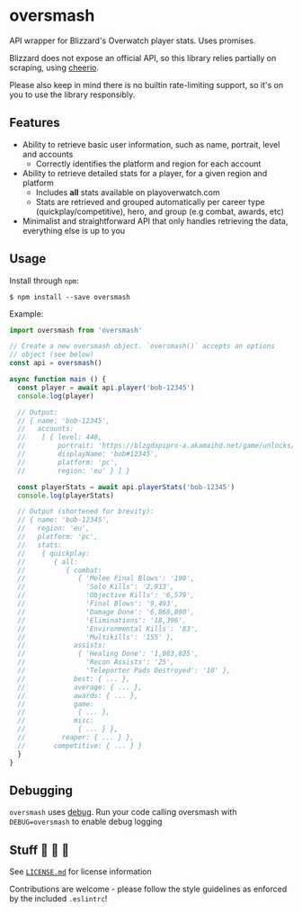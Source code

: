 # oversmash

API wrapper for Blizzard's Overwatch player stats. Uses promises.

Blizzard does not expose an official API, so this library relies partially on scraping, using [cheerio](https://github.com/cheeriojs/cheerio).  

Please also keep in mind there is no builtin rate-limiting support, so it's on you to use the library responsibly.

## Features

- Ability to retrieve basic user information, such as name, portrait, level and accounts
  - Correctly identifies the platform and region for each account
- Ability to retrieve detailed stats for a player, for a given region and platform
  - Includes **all** stats available on playoverwatch.com
  - Stats are retrieved and grouped automatically per career type (quickplay/competitive), hero, and group (e.g combat, awards, etc)
- Minimalist and straightforward API that only handles retrieving the data, everything else is up to you

## Usage

Install through `npm`:

```shell
$ npm install --save oversmash
```

Example:

```js
import oversmash from 'oversmash'

// Create a new oversmash object. `oversmash()` accepts an options
// object (see below)
const api = oversmash()

async function main () {
  const player = await api.player('bob-12345')
  console.log(player)

  // Output:
  // { name: 'bob-12345',
  //   accounts:
  //    [ { level: 440,
  //        portrait: 'https://blzgdapipro-a.akamaihd.net/game/unlocks/xyz.png',
  //        displayName: 'bob#12345',
  //        platform: 'pc',
  //        region: 'eu' } ] }

  const playerStats = await api.playerStats('bob-12345')
  console.log(playerStats)

  // Output (shortened for brevity):
  // { name: 'bob-12345',
  //   region: 'eu',
  //   platform: 'pc',
  //   stats:
  //    { quickplay:
  //       { all:
  //          { combat:
  //             { 'Melee Final Blows': '190',
  //               'Solo Kills': '2,913',
  //               'Objective Kills': '6,579',
  //               'Final Blows': '9,493',
  //               'Damage Done': '6,868,890',
  //               'Eliminations': '18,396',
  //               'Environmental Kills': '83',
  //               'Multikills': '155' },
  //            assists:
  //             { 'Healing Done': '1,083,825',
  //               'Recon Assists': '25',
  //               'Teleporter Pads Destroyed': '18' },
  //            best: { ... },
  //            average: { ... },
  //            awards: { ... },
  //            game:
  //             { ... },
  //            misc:
  //             { ... } },
  //         reaper: { ... } },
  //       competitive: { ... } }
  }
}
```

## Debugging

`oversmash` uses [debug](https://github.com/visionmedia/debug). Run your code calling oversmash with
`DEBUG=oversmash` to enable debug logging

## Stuff 🐝 🐝 🐝

See [`LICENSE.md`](/LICENSE.md) for license information

Contributions are welcome - please follow the style guidelines as enforced by the included `.eslintrc`!
